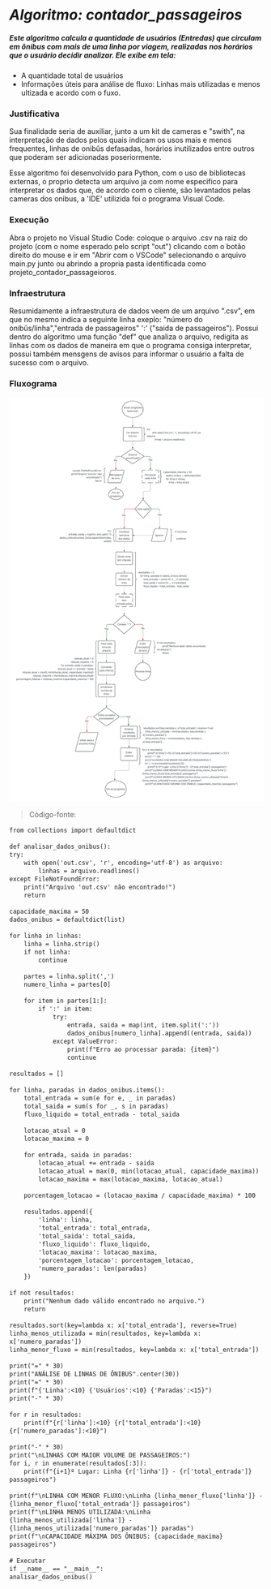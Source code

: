 # ***Algoritmo: contador_passageiros***

##### Este algoritmo calcula a quantidade de usuários (Entredas) que circulam em ônibus com mais de uma linha por viagem, realizadas nos horários que o usuário decidir analizar. Ele exibe em tela:

 - A quantidade total de usuários
 - Informações úteis para análise de fluxo: Linhas mais utilizadas e menos ultizada e acordo com o fuxo.

### Justificativa
Sua finalidade seria de auxiliar, junto a um kit de cameras e "swith", na interpretação de dados pelos quais indicam os usos mais e menos frequentes, linhas de onibûs defasadas, horários inutilizados entre outros que poderam ser adicionadas poseriormente.

Esse algoritmo foi desenvolvido para Python, com o uso de bibliotecas externas, o proprio detecta um arquivo ja com nome especifico para interpretar os dados que, de acordo com o cliente, são levantados pelas cameras dos onibus, a 'IDE' utilizida foi o programa Visual Code.

### Execução
Abra o projeto no Visual Studio Code: coloque o arquivo .csv na raiz do projeto (com o nome esperado pelo script "out") clicando com o botão direito do mouse e ir em "Abrir com o VSCode" selecionando o arquivo main.py junto ou abrindo a propria pasta identificada como projeto_contador_passageioros. 

### Infraestrutura
Resumidamente a infraestrutura de dados veem de um arquivo ".csv", em que no mesmo indica a seguinte linha exeplo: "número do onibûs/linha","entrada de passageiros" ':' ("saida de passageiros").
Possui dentro do algoritmo uma função "def" que analiza o arquivo, redigita as linhas com os dados de maneira em que o programa consiga interpretar, possui também mensgens de avisos para informar o usuário a falta de sucesso com o arquivo.

### Fluxograma
![Fluxograma do projeto](https://github.com/Vitor-ALucn/contador_passageiros/blob/main/Algoritmo%20contador.jpeg)

> Código-fonte:

    from collections import defaultdict

    def analisar_dados_onibus():
    try:
        with open('out.csv', 'r', encoding='utf-8') as arquivo:
            linhas = arquivo.readlines()
    except FileNotFoundError:
        print("Arquivo 'out.csv' não encontrado!")
        return

    capacidade_maxima = 50
    dados_onibus = defaultdict(list)

    for linha in linhas:
        linha = linha.strip()
        if not linha:
            continue

        partes = linha.split(',')
        numero_linha = partes[0]

        for item in partes[1:]:
            if ':' in item:
                try:
                    entrada, saida = map(int, item.split(':'))
                    dados_onibus[numero_linha].append((entrada, saida))
                except ValueError:
                    print(f"Erro ao processar parada: {item}")
                    continue

    resultados = []

    for linha, paradas in dados_onibus.items():
        total_entrada = sum(e for e, _ in paradas)
        total_saida = sum(s for _, s in paradas)
        fluxo_liquido = total_entrada - total_saida

        lotacao_atual = 0
        lotacao_maxima = 0

        for entrada, saida in paradas:
            lotacao_atual += entrada - saida
            lotacao_atual = max(0, min(lotacao_atual, capacidade_maxima))
            lotacao_maxima = max(lotacao_maxima, lotacao_atual)

        porcentagem_lotacao = (lotacao_maxima / capacidade_maxima) * 100

        resultados.append({
            'linha': linha,
            'total_entrada': total_entrada,
            'total_saida': total_saida,
            'fluxo_liquido': fluxo_liquido,
            'lotacao_maxima': lotacao_maxima,
            'porcentagem_lotacao': porcentagem_lotacao,
            'numero_paradas': len(paradas)
        })

    if not resultados:
        print("Nenhum dado válido encontrado no arquivo.")
        return

    resultados.sort(key=lambda x: x['total_entrada'], reverse=True)
    linha_menos_utilizada = min(resultados, key=lambda x: x['numero_paradas'])
    linha_menor_fluxo = min(resultados, key=lambda x: x['total_entrada'])

    print("=" * 30)
    print("ANÁLISE DE LINHAS DE ÔNIBUS".center(30))
    print("=" * 30)
    print(f"{'Linha':<10} {'Usuários':<10} {'Paradas':<15}")
    print("-" * 30)

    for r in resultados:
        print(f"{r['linha']:<10} {r['total_entrada']:<10} {r['numero_paradas']:<10}")

    print("-" * 30)
    print("\nLINHAS COM MAIOR VOLUME DE PASSAGEIROS:")
    for i, r in enumerate(resultados[:3]):
        print(f"{i+1}º Lugar: Linha {r['linha']} - {r['total_entrada']} passageiros")

    print(f"\nLINHA COM MENOR FLUXO:\nLinha {linha_menor_fluxo['linha']} - {linha_menor_fluxo['total_entrada']} passageiros")
    print(f"\nLINHA MENOS UTILIZADA:\nLinha {linha_menos_utilizada['linha']} - {linha_menos_utilizada['numero_paradas']} paradas")
    print(f"\nCAPACIDADE MÁXIMA DOS ÔNIBUS: {capacidade_maxima} passageiros")

    # Executar
    if __name__ == "__main__":
    analisar_dados_onibus()
